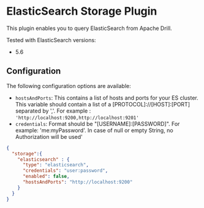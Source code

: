 # ElasticSearch Storage Plugin 

This plugin enables you to query ElasticSearch from Apache Drill.  

Tested with ElasticSearch versions:
* 5.6

## Configuration

The following configuration options are available:

* `hostsAndPorts`: This contains a list of hosts and ports for your ES cluster. This variable should contain a list of a [PROTOCOL]://[HOST]:[PORT] separated by ','. For example
: `'http://localhost:9200,http://localhost:9201'`
* `credentials`: Format should be "[USERNAME]:[PASSWORD]". For example: 'me:myPassword'. In case of null or empty String, no Authorization will be used'

```json
{
  "storage":{
    "elasticsearch" : {
      "type": "elasticsearch",
      "credentials": "user:password",
      "enabled": false,
      "hostsAndPorts": "http://localhost:9200"
    }
  }
}
```
